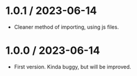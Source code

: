 1.0.1 / 2023-06-14
===================

* Cleaner method of importing, using js files.

1.0.0 / 2023-06-14
===================

* First version. Kinda buggy, but will be improved.
